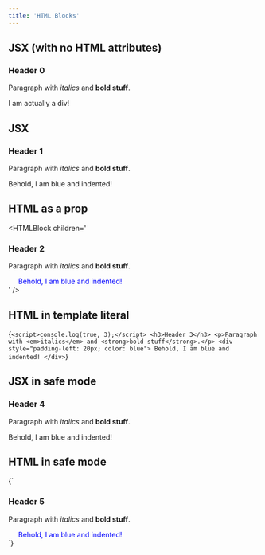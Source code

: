 ```yaml
---
title: 'HTML Blocks'
---
```


## JSX (with no HTML attributes)

<HTMLBlock runScripts={true}>
  <script>console.log(true, 0);</script>
  <h3>Header 0</h3>
  <p>Paragraph with <em>italics</em> and <strong>bold stuff</strong>.</p>
  <div>I am actually a div!</div>
</HTMLBlock>


## JSX

<HTMLBlock>
  <script>console.log(true, 1);</script>
  <h3>Header 1</h3>
  <p>Paragraph with <em>italics</em> and <strong>bold stuff</strong>.</p>
  <div style={{ paddingLeft: "20px", color: "blue" }}>
    Behold, I am blue and indented!
  </div>
</HTMLBlock>


## HTML as a prop

<HTMLBlock children='<script>console.log(true, 2);</script><h3>Header 2</h3>
  <p>Paragraph with <em>italics</em> and <strong>bold stuff</strong>.</p>
  <div style="padding-left: 20px; color: blue">Behold, I am blue and indented!</div>' />


## HTML in template literal

<HTMLBlock>{`
    <script>console.log(true, 3);</script>
    <h3>Header 3</h3>
    <p>Paragraph with <em>italics</em> and <strong>bold stuff</strong>.</p>
    <div style="padding-left: 20px; color: blue">
      Behold, I am blue and indented!
    </div>
`}</HTMLBlock>


## JSX in safe mode

<HTMLBlock safeMode={true}>
  <script>console.log(true, 4);</script>
  <h3>Header 4</h3>
  <p>Paragraph with <em>italics</em> and <strong>bold stuff</strong>.</p>
  <div style={{ paddingLeft: "20px", color: "blue" }}>
    Behold, I am blue and indented!
  </div>
</HTMLBlock>


## HTML in safe mode

<HTMLBlock safeMode={true}>{`
  <script>console.log(true, 5);</script>
  <h3>Header 5</h3>
  <p>Paragraph with <em>italics</em> and <strong>bold stuff</strong>.</p>
  <div style="padding-left: 20px; color: blue">
    Behold, I am blue and indented!
  </div>
`}</HTMLBlock>
